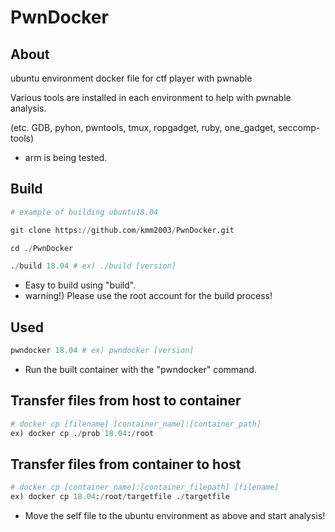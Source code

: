 # PwnDocker

## About
ubuntu environment docker file for ctf player with pwnable

Various tools are installed in each environment to help with pwnable analysis.

(etc. GDB, pyhon, pwntools, tmux, ropgadget, ruby, one_gadget, seccomp-tools)

+ arm is being tested.

## Build
```python
# example of building ubuntu18.04

git clone https://github.com/kmm2003/PwnDocker.git

cd ./PwnDocker

./build 18.04 # ex) ./build [version]

```

- Easy to build using "build".
- warning!) Please use the root account for the build process!


## Used
```python
pwndocker 18.04 # ex) pwndocker [version]
```

- Run the built container with the "pwndocker" command.


## **Transfer files from host to container**
```python
# docker cp [filename] [container_name]:[container_path]
ex) docker cp ./prob 18.04:/root
```

## **Transfer files from container to host**
```python
# docker cp [container_name]:[container_filepath] [filename]
ex) docker cp 18.04:/root/targetfile ./targetfile
```

- Move the self file to the ubuntu environment as above and start analysis!
